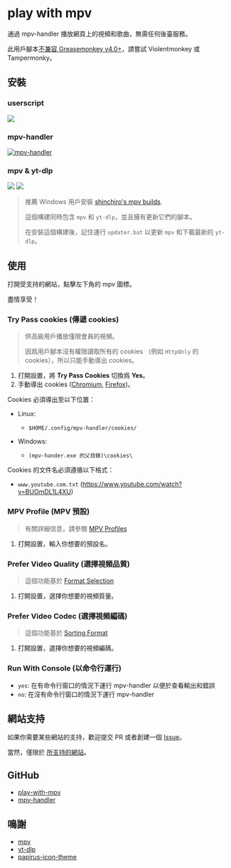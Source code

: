 # play with mpv

通過 mpv-handler 播放網頁上的視頻和歌曲，無需任何後臺服務。

此用戶腳本[不兼容 Greasemonkey v4.0+][note-greasemonkey]，請嘗試 Violentmonkey 或 Tampermonky。

[note-greasemonkey]: https://github.com/akiirui/userscript/issues/1

## 安裝

### userscript

[![][badges-play-with-mpv]][install-play-with-mpv]

### mpv-handler

[![mpv-handler][badges-mpv-handler]][install-mpv-handler]

### mpv & yt-dlp

[![][badges-mpv]][install-mpv]
[![][badges-yt-dlp]][install-yt-dlp]

> 推薦 Windows 用戶安裝 [shinchiro's mpv builds][install-mpv-windows].
>
> 這個構建同時包含 `mpv` 和 `yt-dlp`，並且擁有更新它們的腳本。
>
> 在安裝這個構建後，記住運行 `updater.bat` 以更新 `mpv` 和下載最新的 `yt-dlp`。

[badges-mpv-handler]: https://img.shields.io/github/v/tag/akiirui/mpv-handler?label=mpv-handler&style=for-the-badge
[badges-mpv]: https://img.shields.io/github/v/tag/mpv-player/mpv?label=MPV&style=for-the-badge
[badges-play-with-mpv]: https://img.shields.io/badge/dynamic/json?style=for-the-badge&label=play-with-mpv&prefix=v&query=version&url=https%3A%2F%2Fgreasyfork.org%2Fscripts%2F416271.json
[badges-yt-dlp]: https://img.shields.io/github/v/tag/yt-dlp/yt-dlp?label=yt-dlp&style=for-the-badge
[install-mpv-handler]: https://github.com/akiirui/mpv-handler/blob/main/README.md#installation
[install-mpv-windows]: https://sourceforge.net/projects/mpv-player-windows/files
[install-mpv]: https://mpv.io/installation/
[install-play-with-mpv]: https://greasyfork.org/scripts/416271-play-with-mpv
[install-yt-dlp]: https://github.com/yt-dlp/yt-dlp/releases

## 使用

打開受支持的網站，點擊左下角的 mpv 圖標。

盡情享受！

### Try Pass cookies (傳遞 cookies)

> 供高級用戶播放僅限會員的視頻。
>
> 因爲用戶腳本沒有權限讀取所有的 cookies （例如 `HttpOnly` 的 cookies），所以只能手動導出 cookies。

1. 打開設置，將 **Try Pass Cookies** 切換爲 **Yes**。
2. 手動導出 cookies ([Chromium][usage-cookies-chromium], [Firefox][usage-cookies-firefox])。

Cookies 必須導出至以下位置：

- Linux:

  - `$HOME/.config/mpv-handler/cookies/`

- Windows:

  - `(mpv-hander.exe 的父目錄)\cookies\`

Cookies 的文件名必須遵循以下格式：

- `www.youtube.com.txt` (https://www.youtube.com/watch?v=BUOmDL1L4XU)

### MPV Profile (MPV 預設)

> 有關詳細信息，請參閱 [MPV Profiles][usage-mpv-profile]

1. 打開設置，輸入你想要的預設名。

### Prefer Video Quality (選擇視頻品質)

> 這個功能基於 [Format Selection][usage-format-selection]

1. 打開設置，選擇你想要的視頻質量。

### Prefer Video Codec (選擇視頻編碼)

> 這個功能基於 [Sorting Format][usage-sorting-format]

1. 打開設置，選擇你想要的視頻編碼。

### Run With Console (以命令行運行)

- `yes`: 在有命令行窗口的情況下運行 mpv-handler 以便於查看輸出和錯誤
- `no`: 在沒有命令行窗口的情況下運行 mpv-handler

[usage-cookies-chromium]: https://chrome.google.com/webstore/detail/get-cookiestxt-locally/cclelndahbckbenkjhflpdbgdldlbecc/
[usage-cookies-firefox]: https://addons.mozilla.org/en-US/firefox/addon/cookies-txt/
[usage-mpv-profile]: https://mpv.io/manual/stable/#profiles
[usage-format-selection]: https://github.com/yt-dlp/yt-dlp/blob/master/README.md#format-selection
[usage-sorting-format]: https://github.com/yt-dlp/yt-dlp/blob/master/README.md#sorting-formats

## 網站支持

如果你需要某些網站的支持，歡迎提交 PR 或者創建一個 [Issue][support-issue]。

當然，僅限於 [所支持的網站][support-sites]。

[support-issue]: https://github.com/akiirui/userscript/issues/new
[support-sites]: https://github.com/yt-dlp/yt-dlp/blob/master/supportedsites.md

## GitHub

- [play-with-mpv][github-userscript]
- [mpv-handler][github-mpv-handler]

[github-mpv-handler]: https://github.com/akiirui/mpv-handler/
[github-userscript]: https://github.com/akiirui/userscript/tree/play-with-mpv/

## 鳴謝

- [mpv][thanks-mpv]
- [yt-dlp][thanks-yt-dlp]
- [papirus-icon-theme][thanks-papirus-icon-theme]

[thanks-mpv]: https://mpv.io/
[thanks-papirus-icon-theme]: https://github.com/PapirusDevelopmentTeam/papirus-icon-theme/
[thanks-yt-dlp]: https://github.com/yt-dlp/yt-dlp
